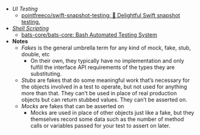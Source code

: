 - *UI Testing*
	- [pointfreeco/swift-snapshot-testing: 📸 Delightful Swift snapshot testing.](https://github.com/pointfreeco/swift-snapshot-testing)
- *[Shell Scripting](Shell%20Scripting.md)*
	- [bats-core/bats-core: Bash Automated Testing System](https://github.com/bats-core/bats-core)
- **Notes**
	- *Fakes* is the general umbrella term for any kind of mock, fake, stub, double, etc
		- On their own, they typically have no implementation and only fulfill the interface API requirements of the types they are substituting.
	- *Stubs* are fakes that do some meaningful work that’s necessary for the objects involved in a test to operate, but not used for anything more than that. They can’t be used in place of real production objects but can return stubbed values. They can’t be asserted on.
	- *Mocks* are fakes that can be asserted on
		- Mocks are used in place of other objects just like a fake, but they themselves record some data such as the number of method calls or variables passed for your test to assert on later.
